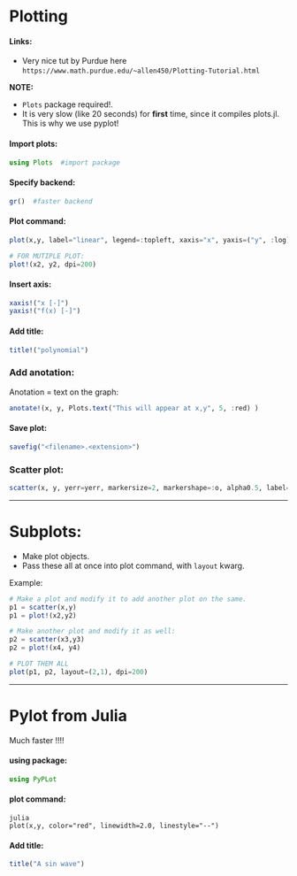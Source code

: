# Plotting

#### Links:

* Very nice tut by Purdue here ```https://www.math.purdue.edu/~allen450/Plotting-Tutorial.html```

**NOTE:** 

* ```Plots``` package required!.
* It is very slow (like 20 seconds) for **first** time, since it compiles plots.jl. This is why we use pyplot!
   
#### Import plots:
```julia
using Plots  #import package
```

#### Specify backend:
```julia
gr()  #faster backend
```

#### Plot command:
```julia
plot(x,y, label="linear", legend=:topleft, xaxis="x", yaxis=("y", :log), dpi=200)

# FOR MUTIPLE PLOT:
plot!(x2, y2, dpi=200)
```

#### Insert axis:
```julia
xaxis!("x [-]")
yaxis!("f(x) [-]")
```

#### Add title:
```julia
title!("polynomial")
```

### Add anotation:
Anotation = text on the graph:
```julia
anotate!(x, y, Plots.text("This will appear at x,y", 5, :red) )
```

#### Save plot:
```julia
savefig("<filename>.<extension>")
```

### Scatter plot:
```julia
scatter(x, y, yerr=yerr, markersize=2, markershape=:o, alpha0.5, label="data")
```

___
# Subplots:

*  Make plot objects.
*  Pass these all at once into plot command, with ```layout``` kwarg.

Example:
```julia
# Make a plot and modify it to add another plot on the same.
p1 = scatter(x,y)
p1 = plot!(x2,y2)

# Make another plot and modify it as well:
p2 = scatter(x3,y3)
p2 = plot!(x4, y4)

# PLOT THEM ALL
plot(p1, p2, layout=(2,1), dpi=200)
```
   
___
# Pylot from Julia

Much faster !!!!

#### using package:
```julia
using PyPLot
```

#### plot command:
```
julia
plot(x,y, color="red", linewidth=2.0, linestyle="--")
```

#### Add title:
```julia
title("A sin wave")
```
